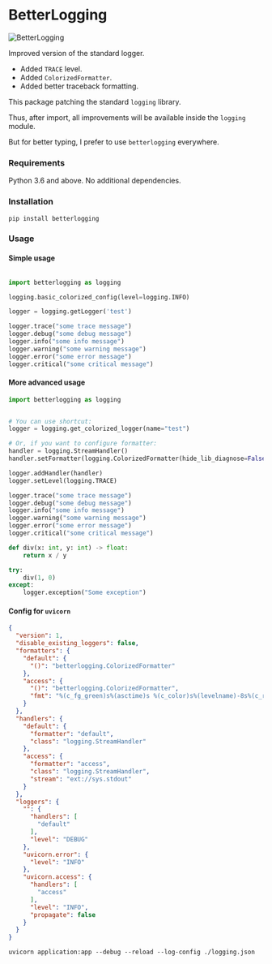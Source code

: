 # BetterLogging


![BetterLogging](https://telegra.ph/file/ebd3b272eb1969dd55f58.png "BetterLogging")

Improved version of the standard logger.

* Added `TRACE` level.
* Added `ColorizedFormatter`.
* Added better traceback formatting.

This package patching the standard `logging` library.

Thus, after import, all improvements will be available inside the `logging` module.

But for better typing, I prefer to use `betterlogging` everywhere.

### Requirements

Python 3.6 and above. No additional dependencies.

### Installation

`pip install betterlogging`

### Usage

#### Simple usage

```python

import betterlogging as logging

logging.basic_colorized_config(level=logging.INFO)

logger = logging.getLogger('test')

logger.trace("some trace message")
logger.debug("some debug message")
logger.info("some info message")
logger.warning("some warning message")
logger.error("some error message")
logger.critical("some critical message")
```

#### More advanced usage

```python
import betterlogging as logging


# You can use shortcut:
logger = logging.get_colorized_logger(name="test")

# Or, if you want to configure formatter:
handler = logging.StreamHandler()
handler.setFormatter(logging.ColorizedFormatter(hide_lib_diagnose=False))

logger.addHandler(handler)
logger.setLevel(logging.TRACE)

logger.trace("some trace message")
logger.debug("some debug message")
logger.info("some info message")
logger.warning("some warning message")
logger.error("some error message")
logger.critical("some critical message")

def div(x: int, y: int) -> float:
    return x / y

try:
    div(1, 0)
except:
    logger.exception("Some exception")
```

#### Config for `uvicorn`

```json
{
  "version": 1,
  "disable_existing_loggers": false,
  "formatters": {
    "default": {
      "()": "betterlogging.ColorizedFormatter"
    },
    "access": {
      "()": "betterlogging.ColorizedFormatter",
      "fmt": "%(c_fg_green)s%(asctime)s %(c_color)s%(levelname)-8s%(c_reset)s %(c_fg_cyan)s[%(name)s] %(c_reset)s%(message)s"
    }
  },
  "handlers": {
    "default": {
      "formatter": "default",
      "class": "logging.StreamHandler"
    },
    "access": {
      "formatter": "access",
      "class": "logging.StreamHandler",
      "stream": "ext://sys.stdout"
    }
  },
  "loggers": {
    "": {
      "handlers": [
        "default"
      ],
      "level": "DEBUG"
    },
    "uvicorn.error": {
      "level": "INFO"
    },
    "uvicorn.access": {
      "handlers": [
        "access"
      ],
      "level": "INFO",
      "propagate": false
    }
  }
}
```

```shell script
uvicorn application:app --debug --reload --log-config ./logging.json
```
